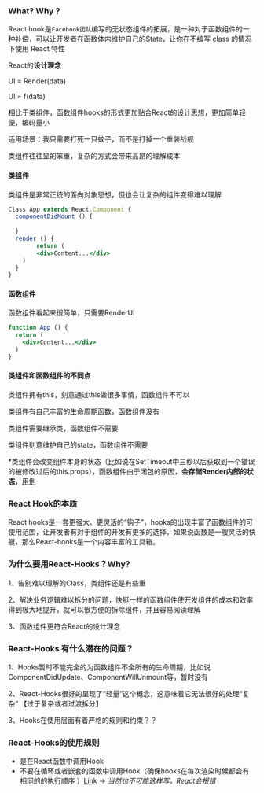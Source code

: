 ### What?  Why ?

React hook是`Facebook团队`编写的无状态组件的拓展，是一种对于函数组件的一种补偿，可以让开发者在函数体内维护自己的State，让你在不编写 class 的情况下使用 React 特性



React的**设计理念**

UI = Render(data)

UI = f(data)

相比于类组件，函数组件hooks的形式更加贴合React的设计思想，更加简单轻便，编码量小

适用场景：我只需要打死一只蚊子，而不是打掉一个重装战舰

类组件往往显的笨重，复杂的方式会带来高昂的理解成本

#### 类组件

类组件是非常正统的面向对象思想，但也会让复杂的组件变得难以理解

```jsx
Class App extends React.Component {
  componentDidMount () {
    
  }
  render () {
		return (
    	<div>Content...</div>
    )
  }
}
```



#### 函数组件

函数组件看起来很简单，只需要RenderUI

```jsx
function App () {
  return (
  	<div>Content...</div>
  )
}
```



#### 类组件和函数组件的不同点

类组件拥有this，刻意通过this做很多事情，函数组件不可以

类组件有自己丰富的生命周期函数，函数组件没有

类组件需要继承类，函数组件不需要

类组件刻意维护自己的state，函数组件不需要

*类组件会改变组件本身的状态（比如说在SetTimeout中三秒以后获取到一个错误的被修改过后的this.props），函数组件由于闭包的原因，**会存储Render内部的状态**，[用例](https://codesandbox.io/s/xenodochial-johnson-6ls1n?file=/src/App.js)



### React Hook的本质

React hooks是一套更强大、更灵活的“钩子”，hooks的出现丰富了函数组件的可使用范围，让开发者有对于组件的开发有更多的选择，如果说函数是一艘灵活的快艇，那么React-hooks是一个内容丰富的工具箱。



### 为什么要用React-Hooks？Why?

1、告别难以理解的Class，类组件还是有些重

2、解决业务逻辑难以拆分的问题，快艇一样的函数组件使开发组件的成本和效率得到极大地提升，就可以很方便的拆除组件，并且容易阅读理解

3、函数组件更符合React的设计理念



### React-Hooks 有什么潜在的问题？

1、Hooks暂时不能完全的为函数组件不全所有的生命周期，比如说ComponentDidUpdate、ComponentWillUnmount等，暂时没有

2、React-Hooks很好的呈现了“轻量”这个概念，这意味着它无法很好的处理“复杂”  【过于复杂或者过渡拆分】

3、Hooks在使用层面有着严格的规则和约束？？



### React-Hooks的使用规则

- 是在React函数中调用Hook
- 不要在循环或者嵌套的函数中调用Hook（确保hooks在每次渲染时候都会有相同的的执行顺序 ）[Link](https://codesandbox.io/s/buyaozaixunhuanhuozheqiantaodehanshuzhongdiaoyonghook-fe6xu?file=/src/App.js) -> *当然也不可能这样写，React会报错* 

